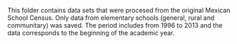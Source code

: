 This folder contains data sets that were procesed from the original Mexican School Census. Only data from elementary schools (general, rural and communitary) was saved.
The period includes from 1996 to 2013 and the data corresponds to the beginning of the academic year.
